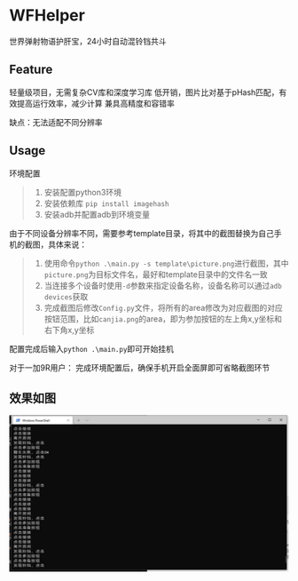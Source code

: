 # WFHelper
世界弹射物语护肝宝，24小时自动混铃铛共斗

## Feature
轻量级项目，无需复杂CV库和深度学习库
低开销，图片比对基于pHash匹配，有效提高运行效率，减少计算
兼具高精度和容错率

缺点：无法适配不同分辨率

## Usage

环境配置

> 1. 安装配置python3环境
> 2. 安装依赖库 `pip install imagehash`
> 3. 安装adb并配置adb到环境变量


由于不同设备分辨率不同，需要参考template目录，将其中的截图替换为自己手机的截图，具体来说：
> 1. 使用命令`python .\main.py -s template\picture.png`进行截图，其中`picture.png`为目标文件名，最好和template目录中的文件名一致
> 2. 当连接多个设备时使用`-d`参数来指定设备名称，设备名称可以通过`adb devices`获取
> 3. 完成截图后修改`Config.py`文件，将所有的area修改为对应截图的对应按钮范围，比如`canjia.png`的area，即为参加按钮的左上角x,y坐标和右下角x,y坐标

配置完成后输入`python .\main.py`即可开始挂机

对于一加9R用户：
完成环境配置后，确保手机开启全面屏即可省略截图环节

## 效果如图
![Demo](pics/demo.jpg)